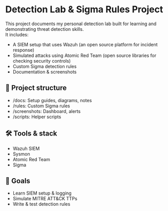 # Detection Lab & Sigma Rules Project

This project documents my personal detection lab built for learning and demonstrating threat detection skills.  
It includes:
- A SIEM setup that uses Wazuh (an open source platform for incident response) 
- Simulated attacks using Atomic Red Team (open source libraries for checking security controls) 
- Custom Sigma detection rules 
- Documentation & screenshots

## 📁 Project structure
- /docs: Setup guides, diagrams, notes
- /rules: Custom Sigma rules
- /screenshots: Dashboard, alerts
- /scripts: Helper scripts 

## 🛠 Tools & stack
- Wazuh SIEM
- Sysmon
- Atomic Red Team
- Sigma

## 🎯 Goals
- Learn SIEM setup & logging
- Simulate MITRE ATT&CK TTPs
- Write & test detection rules
